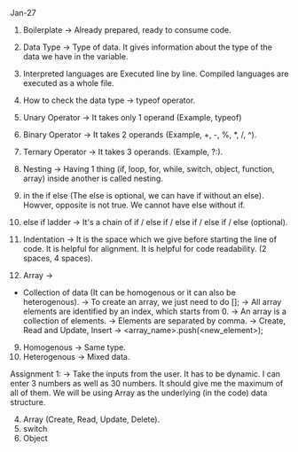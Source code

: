 Jan-27
1. Boilerplate -> Already prepared, ready to consume code.

2. Data Type -> Type of data. It gives information about the type of the data we have in the variable.
3. Interpreted languages are Executed line by line. Compiled languages are executed as a whole file.
4. How to check the data type -> typeof operator.

1. Unary Operator -> It takes only 1 operand (Example, typeof)
2. Binary Operator -> It takes 2 operands (Example, +, -, %, *, /, ^).
3. Ternary Operator -> It takes 3 operands. (Example, ?:).

5. Nesting -> Having 1 thing (if, loop, for, while, switch, object, function, array) inside another is called nesting.

6. in the if else (The else is optional, we can have if without an else). Howver, opposite is not true. We cannot have else without if.

7. else if ladder -> It's a chain of if / else if / else if / else if / else (optional).

8. Indentation -> 
It is the space which we give before starting the line of code. It is helpful for alignment. It is helpful for code readability. (2 spaces, 4 spaces).

9. Array ->
- Collection of data (It can be homogenous or it can also be heterogenous).
-> To create an array, we just need to do [];
-> All array elements are identified by an index, which starts from 0.
-> An array is a collection of elements.
-> Elements are separated by comma.
-> Create, Read and Update, Insert
-> <array_name>.push(<new_element>);

9. Homogenous -> Same type.
10. Heterogenous -> Mixed data.



Assignment 1:
-> Take the inputs from the user. It has to be dynamic. I can enter 3 numbers as well as 30 numbers. It should give me the maximum of all of them. We will be using Array as the underlying (in the code) data structure.






4. Array (Create, Read, Update, Delete).
2. switch
3. Object

